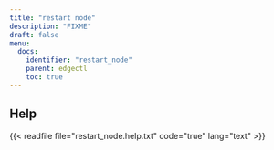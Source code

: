 ```yaml
---
title: "restart node"
description: "FIXME"
draft: false
menu:
  docs:
    identifier: "restart_node"
    parent: edgectl
    toc: true
---
```


## Help

{{< readfile file="restart_node.help.txt" code="true" lang="text" >}}
